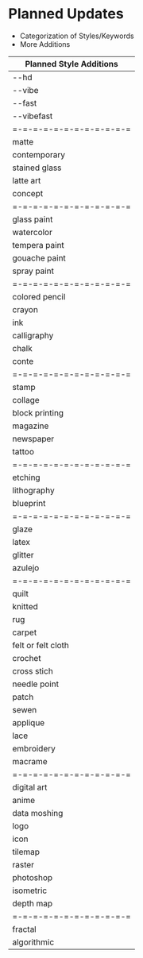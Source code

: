 # Planned Updates
- Categorization of Styles/Keywords
- More Additions

|Planned Style Additions|
|---|
|--hd|
|--vibe|
|--fast|
|--vibefast|
|=-=-=-=-=-=-=-=-=-=-=-=|
|matte|
|contemporary|
|stained glass|
|latte art|
|concept|
|=-=-=-=-=-=-=-=-=-=-=-=|
|glass paint|
|watercolor|
|tempera paint|
|gouache paint|
|spray paint|
|=-=-=-=-=-=-=-=-=-=-=-=|
|colored pencil|
|crayon|
|ink|
|calligraphy|
|chalk|
|conte|
|=-=-=-=-=-=-=-=-=-=-=-=|
|stamp|
|collage|
|block printing|
|magazine|
|newspaper|
|tattoo|
|=-=-=-=-=-=-=-=-=-=-=-=|
|etching|
|lithography|
|blueprint|
|=-=-=-=-=-=-=-=-=-=-=-=|
|glaze|
|latex|
|glitter|
|azulejo|
|=-=-=-=-=-=-=-=-=-=-=-=|
|quilt|
|knitted|
|rug|
|carpet|
|felt or felt cloth|
|crochet|
|cross stich|
|needle point|
|patch|
|sewen|
|applique|
|lace|
|embroidery|
|macrame|
|=-=-=-=-=-=-=-=-=-=-=-=|
|digital art|
|anime|
|data moshing|
|logo|
|icon|
|tilemap|
|raster|
|photoshop|
|isometric|
|depth map|
|=-=-=-=-=-=-=-=-=-=-=-=|
|fractal|
|algorithmic|
